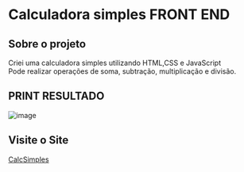 # Calculadora simples FRONT END
## Sobre o projeto

Criei uma calculadora simples utilizando HTML,CSS e JavaScript <br>
Pode realizar operações de soma, subtração, multiplicação e divisão.

## PRINT RESULTADO

![image](https://github.com/thomazip/calculadorasimplesfrontend/assets/128541554/2cc1352c-1858-40b3-ba46-bb98c5c8c4fa)

## Visite o Site
[CalcSimples](https://fernandolthomaz.github.io/calculadorasimplesfrontend/)
